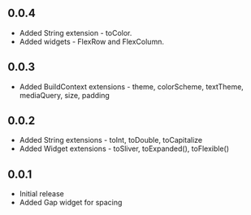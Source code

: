 ## 0.0.4

* Added String extension - toColor.
* Added widgets - FlexRow and FlexColumn.

## 0.0.3

* Added BuildContext extensions - theme, colorScheme, textTheme, mediaQuery, size, padding

## 0.0.2

* Added String extensions - toInt, toDouble, toCapitalize
* Added Widget extensions - toSliver, toExpanded(), toFlexible()

## 0.0.1

* Initial release
* Added Gap widget for spacing
